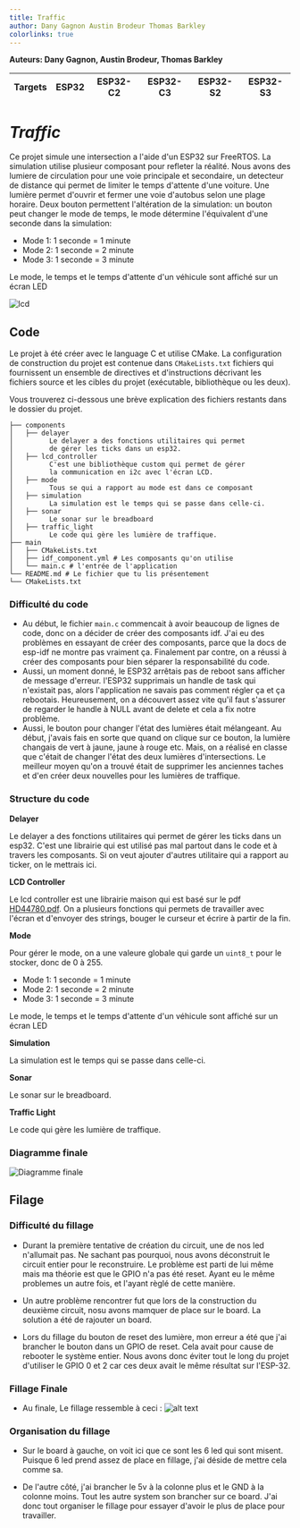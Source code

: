 ```yaml
---
title: Traffic
author: Dany Gagnon Austin Brodeur Thomas Barkley
colorlinks: true
---
```


**Auteurs: Dany Gagnon, Austin Brodeur, Thomas Barkley**

| Targets | ESP32 | ESP32-C2 | ESP32-C3 | ESP32-S2 | ESP32-S3 |
|---------|-------|----------|----------|----------|----------|

# _Traffic_

Ce projet simule une intersection a l'aide d'un ESP32 sur FreeRTOS.
La simulation utilise plusieur composant pour refleter la réalité.
Nous avons des lumiere de circulation pour une voie principale et secondaire, un detecteur de distance qui permet de
limiter le temps d'attente d'une voiture.
Une lumière permet d'ouvrir et fermer une voie d'autobus selon une plage horaire.
Deux bouton permettent l'altération de la simulation: un bouton peut changer le mode de temps, le mode détermine
l'équivalent d'une seconde dans la simulation:

- Mode 1: 1 seconde = 1 minute
- Mode 2: 1 seconde = 2 minute
- Mode 3: 1 seconde = 3 minute

Le mode, le temps et le temps d'attente d'un véhicule sont affiché sur un écran LED

![lcd](docs/lcd.png)

## Code

Le projet à été créer avec le language C et utilise CMake. La configuration de construction du projet est contenue
dans `CMakeLists.txt`
fichiers qui fournissent un ensemble de directives et d'instructions décrivant les fichiers source et les cibles du
projet
(exécutable, bibliothèque ou les deux).

Vous trouverez ci-dessous une brève explication des fichiers restants dans le dossier du projet.

```
├── components
│   ├── delayer
│         Le delayer a des fonctions utilitaires qui permet
│         de gérer les ticks dans un esp32.
│   ├── lcd_controller
│         C'est une bibliothèque custom qui permet de gérer
│         la communication en i2c avec l'écran LCD.
│   ├── mode
│         Tous se qui a rapport au mode est dans ce composant
│   ├── simulation
│         La simulation est le temps qui se passe dans celle-ci.
│   ├── sonar
│         Le sonar sur le breadboard
│   ├── traffic_light
│         Le code qui gère les lumière de traffique.
├── main
│   ├── CMakeLists.txt
│   ├── idf_component.yml # Les composants qu'on utilise        
│   └── main.c # l'entrée de l'application
└── README.md # Le fichier que tu lis présentement
└── CMakeLists.txt 
```

### Difficulté du code

- Au début, le fichier `main.c` commencait à avoir beaucoup de lignes de code, donc on a décider de
créer des composants idf. J'ai eu des problèmes en essayant de créer des composants, parce que la docs
de esp-idf ne montre pas vraiment ça. Finalement par contre, on a réussi à créer des composants pour
bien séparer la responsabilité du code.
- Aussi, un moment donné, le ESP32 arrêtais pas de reboot sans afficher de message d'erreur. l'ESP32
supprimais un handle de task qui n'existait pas, alors l'application ne savais pas comment régler ça
et ça rebootais. Heureusement, on a découvert assez vite qu'il faut s'assurer de regarder le handle à NULL
avant de delete et cela a fix notre problème.
- Aussi, le bouton pour changer l'état des lumières était mélangeant. Au début, j'avais fais en sorte que quand on 
clique sur ce bouton, la lumière changais de vert à jaune, jaune à rouge etc. Mais, on a réalisé en classe que c'était
de changer l'état des deux lumières d'intersections. Le meilleur moyen qu'on a trouvé était de supprimer les anciennes taches
et d'en créer deux nouvelles pour les lumières de traffique.

### Structure du code

**Delayer**

Le delayer a des fonctions utilitaires qui permet de gérer les ticks dans un esp32. C'est une librairie qui est utilisé pas mal partout
dans le code et à travers les composants. Si on veut ajouter d'autres utilitaire qui a rapport au ticker, on le mettrais ici.

**LCD Controller**

Le lcd controller est une librairie maison qui est basé sur le pdf [HD44780.pdf](https://www.sparkfun.com/datasheets/LCD/HD44780.pdf).
On a plusieurs fonctions qui permets de travailler avec l'écran et d'envoyer des strings, bouger le curseur et écrire à partir de
la fin.

**Mode**

Pour gérer le mode, on a une valeure globale qui garde un `uint8_t` pour le stocker, donc de 0 à 255.

- Mode 1: 1 seconde = 1 minute
- Mode 2: 1 seconde = 2 minute
- Mode 3: 1 seconde = 3 minute

Le mode, le temps et le temps d'attente d'un véhicule sont affiché sur un écran LED

**Simulation**

La simulation est le temps qui se passe dans celle-ci.

**Sonar**

Le sonar sur le breadboard.

**Traffic Light**

Le code qui gère les lumière de traffique.

### Diagramme finale

![Diagramme finale](docs/diagram.png)

## Filage

### Difficulté du fillage

- Durant la première tentative de création du circuit, une de nos led n'allumait pas. Ne sachant pas pourquoi, nous
  avons déconstruit le circuit
  entier pour le reconstruire. Le problème est parti de lui même mais ma théorie est que le GPIO n'a pas été reset.
  Ayant eu le même problemes un autre fois, et l'ayant règlé de cette manière.


- Un autre problème rencontrer fut que lors de la construction du deuxième circuit, nosu avons mamquer de place sur le
  board.
  La solution a été de rajouter un board.


- Lors du fillage du bouton de reset des lumière, mon erreur a été que j'ai brancher le bouton dans un GPIO de reset.
  Cela
  avait pour cause de rebooter le système entier. Nous avons donc éviter tout le long du projet d'utiliser le GPIO 0 et
  2 car ces deux avait le même
  résultat sur l'ESP-32.

### Fillage Finale

- Au finale, Le fillage ressemble à ceci :
  ![alt text](./docs/fillage.png)

### Organisation du fillage

- Sur le board à gauche, on voit ici que ce sont les 6 led qui sont misent. Puisque 6 led prend assez de place en
  fillage,
  j'ai déside de mettre cela comme sa.


- De l'autre côté, j'ai brancher le 5v à la colonne plus et le GND à la colonne moins.
  Tout les autre system son brancher sur ce board. J'ai donc tout organiser le fillage pour essayer d'avoir le plus de
  place pour travailler.

